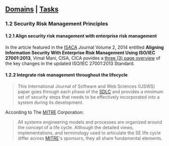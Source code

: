 [Domains](../index.md) | [Tasks](index.md)
---
### 1.2 Security Risk Management Principles

#### 1.2.1 Align security risk management with enterprise risk management

In the article featured in the [ISACA] Journal Volume 2, 2014 entitled **Aligning Information Security With Enterprise Risk Management Using ISO/IEC 27001:2013**, Vimal Mani, CISA, CICA povides a [three (3) page overview][ISO] of the key changes in the updated ISO/IEC 27001:2013 Standard. 

#### 1.2.2 Integrate risk management throughout the lifecycle

>This International Journal of Software and Web Sciences (IJSWS) paper goes through each phase of the [SDLC] and provides a minimum set of security steps that needs to be effectively incorporated into a system during its development.

According to The [MITRE] Corporation:
> All systems engineering models and processes are organized around the concept of a life cycle. Although the detailed views, implementations, and terminology used to articulate the SE life cycle differ across [MITRE]'s sponsors, they all share fundamental elements.

[ISO]:https://www.isaca.org/Journal/archives/2014/Volume-2/Documents/Aligning-IS-With-Enterprise-Risk-Management-Using-ISO-IEC-27001-2013_joa_Eng_0314.pdf
[ISACA]:https://www.isaca.org/Journal/archives/2014/Volume-2/Pages/Aligning-Information-Security-With-Enterprise-Risk-Management-Using-ISO-IEC-27001-2013.aspx#1
[SDLC]:http://www.iasir.net/IJSWSpapers/IJSWS14-205.pdf
[MITRE]:https://www.mitre.org/publications/systems-engineering-guide/se-life-cycle-building-blocks
<!--stackedit_data:
eyJoaXN0b3J5IjpbNDk4MTg1MTQ4LDQ5ODE4NTE0OCw4MzY3MD
c0ODRdfQ==
-->
